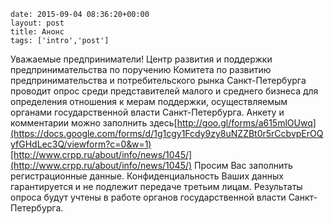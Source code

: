 ```
date: 2015-09-04 08:36:20+00:00
layout: post
title: Анонс
tags: ['intro','post']
```

Уважаемые предприниматели! Центр развития и поддержки предпринимательства по поручению Комитета по развитию предпринимательства и потребительского рынка Санкт-Петербурга проводит опрос среди представителей малого и среднего бизнеса для определения отношения к мерам поддержки, осуществляемым органами государственной власти Санкт-Петербурга. Анкету и комментарии можно заполнить здесь[http://goo.gl/forms/a615mlOUwq](https://docs.google.com/forms/d/1g1cgy1Fcdy9zy8uNZZBt0r5rCcbvpErOQyfGHdLec3Q/viewform?c=0&w=1)[http://www.crpp.ru/about/info/news/1045/](http://www.crpp.ru/about/info/news/1045/) Просим Вас заполнить регистрационные данные. Конфиденциальность Ваших данных гарантируется и не подлежит передаче третьим лицам. Результаты опроса будут учтены в работе органов государственной власти Санкт-Петербурга.
